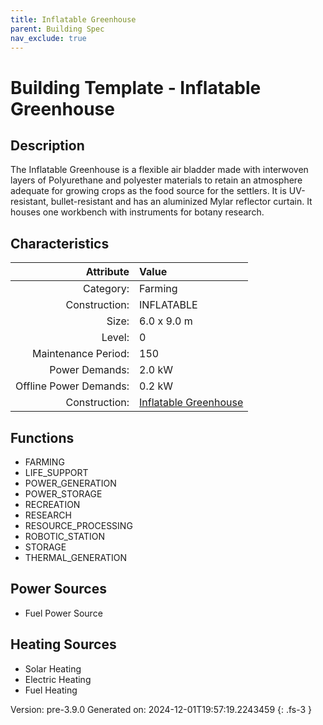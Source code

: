 ```yaml
---
title: Inflatable Greenhouse
parent: Building Spec
nav_exclude: true
---
```

# Building Template - Inflatable Greenhouse

## Description
The Inflatable Greenhouse is a flexible air bladder made with interwoven layers of Polyurethane and polyester materials to retain an atmosphere adequate for growing crops as the food source for the settlers. It is UV-resistant, bullet-resistant and has an aluminized Mylar reflector curtain. It houses one workbench with instruments for botany research.

## Characteristics

| Attribute      | Value |
|--------:|:------|
|Category:|Farming|
|Construction:|INFLATABLE|
|Size:|6.0 x 9.0 m|
|Level:|0|
|Maintenance Period:|150|
|Power Demands:|2.0 kW|
|Offline Power Demands:|0.2 kW|
|Construction:|[Inflatable Greenhouse](../construction/inflatable-greenhouse.html)|

## Functions
      
- FARMING
- LIFE_SUPPORT
- POWER_GENERATION
- POWER_STORAGE
- RECREATION
- RESEARCH
- RESOURCE_PROCESSING
- ROBOTIC_STATION
- STORAGE
- THERMAL_GENERATION


## Power Sources
      
- Fuel Power Source

## Heating Sources

- Solar Heating
- Electric Heating
- Fuel Heating

Version: pre-3.9.0 Generated on: 2024-12-01T19:57:19.2243459
{: .fs-3 }